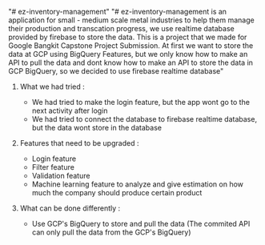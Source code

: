 "# ez-inventory-management" 
"# ez-inventory-management is an application for small - medium scale metal industries to help them manage their production and transcation progress, we use realtime database provided by firebase to store the data. This is a project that we made for Google Bangkit Capstone Project Submission. At first we want to store the data at GCP using BigQuery Features, but we only know how to make an API to pull the data and dont know how to make an API to store the data in GCP BigQuery, so we decided to use firebase realtime database"


1. What we had tried : 
    - We had tried to make the login feature, but the app wont go to the next activity after login
    - We had tried to connect the database to firebase realtime database, but the data wont store in the database

2. Features that need to be upgraded :
    - Login feature
    - Filter feature
    - Validation feature
    - Machine learning feature to analyze and give estimation on how much the company should produce certain product

3. What can be done differently :
    - Use GCP's BigQuery to store and pull the data (The commited API can only pull the data from the GCP's BigQuery)
